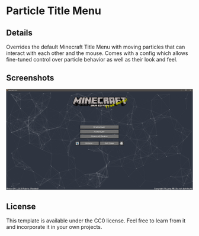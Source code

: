 # Particle Title Menu

## Details

Overrides the default Minecraft Title Menu with moving particles that can interact with each other and the mouse.  Comes with a config which allows fine-tuned control over particle behavior as well as their look and feel.  

## Screenshots
![alt Menu Screenshot](screenhost.png)

## License

This template is available under the CC0 license. Feel free to learn from it and incorporate it in your own projects.